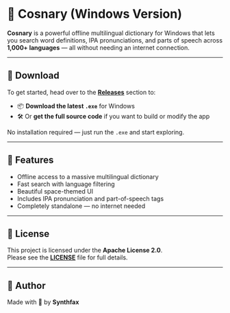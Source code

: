 # 🌌 Cosnary (Windows Version)

**Cosnary** is a powerful offline multilingual dictionary for Windows that lets you search word definitions, IPA pronunciations, and parts of speech across **1,000+ languages** — all without needing an internet connection.

---

## 💾 Download

To get started, head over to the [**Releases**](https://github.com/Synthfax/Cosnary-Windows/releases) section to:

- 📦 **Download the latest `.exe`** for Windows  
- 🛠 Or **get the full source code** if you want to build or modify the app

No installation required — just run the `.exe` and start exploring.

---

## 🔧 Features

- Offline access to a massive multilingual dictionary  
- Fast search with language filtering  
- Beautiful space-themed UI  
- Includes IPA pronunciation and part-of-speech tags  
- Completely standalone — no internet needed  

---

## 📜 License

This project is licensed under the **Apache License 2.0**.  
Please see the [**LICENSE**](./LICENSE) file for full details.

---

## 👤 Author

Made with 💙 by **Synthfax**
